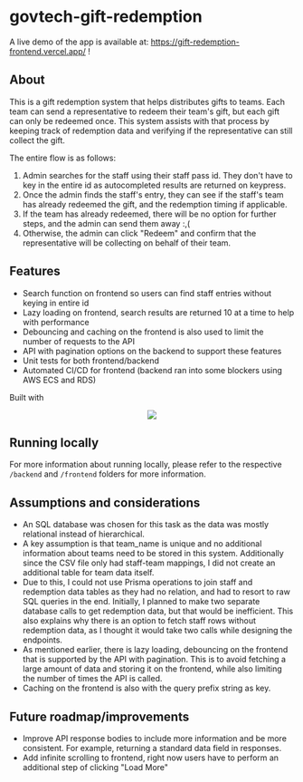 # govtech-gift-redemption
A live demo of the app is available at: https://gift-redemption-frontend.vercel.app/ !

## About
This is a gift redemption system that helps distributes gifts to teams. Each team can send a representative to redeem their team's gift, but each gift can only be redeemed once. This system assists with that process by keeping track of redemption data and verifying if the representative can still collect the gift.  

The entire flow is as follows:
1. Admin searches for the staff using their staff pass id. They don't have to key in the entire id as autocompleted results are returned on keypress.
2. Once the admin finds the staff's entry, they can see if the staff's team has already redeemed the gift, and the redemption timing if applicable.
3. If the team has already redeemed, there will be no option for further steps, and the admin can send them away :,(
4. Otherwise, the admin can click "Redeem" and confirm that the representative will be collecting on behalf of their team.

## Features
* Search function on frontend so users can find staff entries without keying in entire id
* Lazy loading on frontend, search results are returned 10 at a time to help with performance
* Debouncing and caching on the frontend is also used to limit the number of requests to the API
* API with pagination options on the backend to support these features
* Unit tests for both frontend/backend
* Automated CI/CD for frontend (backend ran into some blockers using AWS ECS and RDS)

Built with 
<p align="center">
  <a href="https://skillicons.dev">
    <img src="https://skillicons.dev/icons?i=nodejs,ts,express,react,postgres,prisma" />
  </a>
</p>

## Running locally
For more information about running locally, please refer to the respective `/backend` and `/frontend` folders for more information.

## Assumptions and considerations
* An SQL database was chosen for this task as the data was mostly relational instead of hierarchical.
* A key assumption is that team_name is unique and no additional information about teams need to be stored in this system. Additionally since the CSV file only had staff-team mappings, I did not create an additional table for team data itself.
* Due to this, I could not use Prisma operations to join staff and redemption data tables as they had no relation, and had to resort to raw SQL queries in the end. Initially, I planned to make two separate database calls to get redemption data, but that would be inefficient. This also explains why there is an option to fetch staff rows without redemption data, as I thought it would take two calls while designing the endpoints. 
* As mentioned earlier, there is lazy loading, debouncing on the frontend that is supported by the API with pagination. This is to avoid fetching a large amount of data and storing it on the frontend, while also limiting the number of times the API is called.
* Caching on the frontend is also with the query prefix string as key.

## Future roadmap/improvements
* Improve API response bodies to include more information and be more consistent. For example, returning a standard data field in responses.
* Add infinite scrolling to frontend, right now users have to perform an additional step of clicking "Load More"

